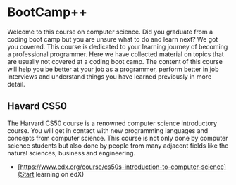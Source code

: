# BootCamp++

Welcome to this course on computer science. Did you graduate from a coding boot camp but you are unsure what to do and learn next? We got you covered. This course is dedicated to your learning journey of becoming a professional programmer. Here we have collected material on topics that are usually not covered at a coding boot camp. The content of this course will help you be better at your job as a programmer, perform better in job interviews and understand things you have learned previously in more detail.

## Havard CS50

The Harvard CS50 course is a renowned computer science introductory course. You will get in contact with new programming languages and concepts from computer science. This course is not only done by computer science students but also done by people from many adjacent fields like the natural sciences, business and engineering.

- [https://www.edx.org/course/cs50s-introduction-to-computer-science](Start learning on edX)
